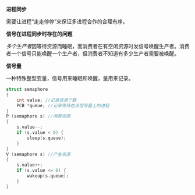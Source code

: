 **进程同步**

需要让进程“走走停停”来保证多进程合作的合理有序。



**信号在进程同步时存在的问题**

*多个生产者*因等待资源而睡眠，而消费者在有空闲资源时发信号唤醒生产者。消费者一个信号只能唤醒一个生产者，但消费者不知道有多少生产者需要被唤醒。



**信号量**

一种特殊整型变量，信号用来睡眠和唤醒，量用来记录。

```c++
struct semaphore
{
    int value; //记录资源个数
    PCB *queue; //记录等待在该信号量上的进程
}
P (semaphore s) //消费资源
{
    s.value--;
    if (s.value < 0) {
        sleep(s.queue);
    }
}
V (semaphore s) //产生资源
{
    s.value++;
    if (s.value <= 0) {
        wakeup(s.queue);
    }
}
```

